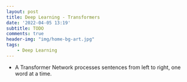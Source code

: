 ```yaml
---
layout: post
title: Deep Learning - Transformers
date: '2022-04-05 13:19'
subtitle: TODO
comments: true
header-img: "img/home-bg-art.jpg"
tags:
    - Deep Learning
---
```


- A Transformer Network processes sentences from left to right, one word at a time.